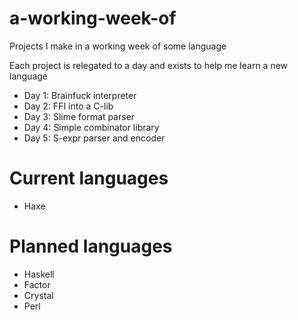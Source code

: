 # a-working-week-of
Projects I make in a working week of some language

Each project is relegated to a day and exists to help me learn a new language

- Day 1: Brainfuck interpreter
- Day 2: FFI into a C-lib
- Day 3: Slime format parser
- Day 4: Simple combinator library
- Day 5: S-expr parser and encoder

# Current languages

- Haxe

# Planned languages

- Haskell
- Factor
- Crystal
- Perl
